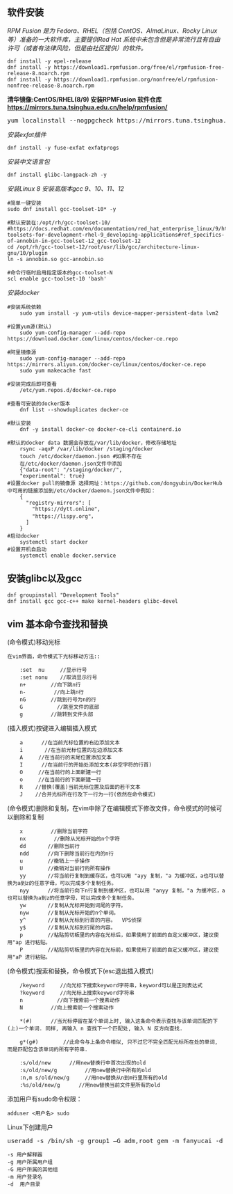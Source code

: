 ## 软件安装

*RPM Fusion 是为 Fedora、RHEL（包括 CentOS、AlmaLinux、Rocky Linux 等）准备的一大软件库，主要提供Red Hat 系统中未包含但是非常流行且有自由许可（或者有法律风险，但是由社区提供）的软件。*

    dnf install -y epel-release
    dnf install -y https://download1.rpmfusion.org/free/el/rpmfusion-free-release-8.noarch.rpm
    dnf install -y https://download1.rpmfusion.org/nonfree/el/rpmfusion-nonfree-release-8.noarch.rpm

**清华镜像:CentOS/RHEL(8/9) 安装RPMFusion 软件仓库 https://mirrors.tuna.tsinghua.edu.cn/help/rpmfusion/**

<pre>yum localinstall --nogpgcheck https://mirrors.tuna.tsinghua.edu.cn/rpmfusion/free/el/rpmfusion-free-release-8.noarch.rpm https://mirrors.tuna.tsinghua.edu.cn/rpmfusion/nonfree/el/rpmfusion-nonfree-release-8.noarch.rpm</pre>  

*安装exfat插件*

    dnf install -y fuse-exfat exfatprogs

*安装中文语言包*
    
    dnf install glibc-langpack-zh -y

*安装Linux 8 安装高版本gcc 9、10、11、12*

    #简单一键安装
    sudo dnf install gcc-toolset-10* -y
    
    #默认安装在:/opt/rh/gcc-toolset-10/
    #https://docs.redhat.com/en/documentation/red_hat_enterprise_linux/9/html/developing_c_and_cpp_applications_in_rhel_9/assembly_additional-toolsets-for-development-rhel-9_developing-applications#ref_specifics-of-annobin-in-gcc-toolset-12_gcc-toolset-12
    cd /opt/rh/gcc-toolset-12/root/usr/lib/gcc/architecture-linux-gnu/10/plugin
    ln -s annobin.so gcc-annobin.so
    
    #命令行临时启用指定版本的gcc-toolset-N
    scl enable gcc-toolset-10 'bash'

*安装docker*
    
    #安装系统依赖
        sudo yum install -y yum-utils device-mapper-persistent-data lvm2

    #设置yum源(默认)
        sudo yum-config-manager --add-repo https://download.docker.com/linux/centos/docker-ce.repo

    #阿里镜像源
        sudo yum-config-manager --add-repo https://mirrors.aliyun.com/docker-ce/linux/centos/docker-ce.repo
        sudo yum makecache fast

    #安装完成后即可查看
        /etc/yum.repos.d/docker-ce.repo

    #查看可安装的docker版本
        dnf list --showduplicates docker-ce

    #默认安装
        dnf -y install docker-ce docker-ce-cli containerd.io

    #默认的docker data 数据会存放在/var/lib/docker，修改存储地址
        rsync -aqxP /var/lib/docker /staging/docker
        touch /etc/docker/daemon.json #如果不存在
        在/etc/docker/daemon.json文件中添加
        {"data-root": "/staging/docker/",
        "experimental": true}
    #设置docker pull的镜像源 选择网址：https://github.com/dongyubin/DockerHub中可用的链接添加到/etc/docker/daemon.json文件中例如：
        {
          "registry-mirrors": [
            "https://dytt.online",
            "https://lispy.org"，
          ]
        }
    #启动docker
        systemctl start docker
    #设置开机自启动
        systemctl enable docker.service

## 安装glibc以及gcc

    dnf groupinstall "Development Tools"
    dnf install gcc gcc-c++ make kernel-headers glibc-devel

## vim 基本命令查找和替换
(命令模式)移动光标
```{.cs}
在vim界面，命令模式下光标移动方法::

    :set  nu     //显示行号
    :set nonu    //取消显示行号
    n+        //向下跳n行
    n-         //向上跳n行
    nG        //跳到行号为n的行
    G           //跳至文件的底部
    g         //跳转到文件头部
```

(插入模式)按键进入编辑插入模式
```{.cs}
    a      //在当前光标位置的右边添加文本
    i       //在当前光标位置的左边添加文本
    A     //在当前行的末尾位置添加文本
    I      //在当前行的开始处添加文本(非空字符的行首)
    O     //在当前行的上面新建一行
    o     //在当前行的下面新建一行
    R    //替换(覆盖)当前光标位置及后面的若干文本
    J    //合并光标所在行及下一行为一行(依然在命令模式)
```
(命令模式)删除和复制，在vim中除了在编辑模式下修改文件，命令模式的时候可以删除和复制
```{.cs}
    x         //删除当前字符
    nx         //删除从光标开始的n个字符
    dd       //删除当前行
    ndd      //向下删除当前行在内的n行
    u        //撤销上一步操作
    U        //撤销对当前行的所有操作
    yy       //将当前行复制到缓存区，也可以用 "ayy 复制，"a 为缓冲区，a也可以替换为a到z的任意字母，可以完成多个复制任务。
    nyy      //将当前行向下n行复制到缓冲区，也可以用 "anyy 复制，"a 为缓冲区，a也可以替换为a到z的任意字母，可以完成多个复制任务。
    yw       //复制从光标开始到词尾的字符。
    nyw      //复制从光标开始的n个单词。
    y^       //复制从光标到行首的内容。  VPS侦探
    y$       //复制从光标到行尾的内容。
    p        //粘贴剪切板里的内容在光标后，如果使用了前面的自定义缓冲区，建议使用"ap 进行粘贴。
    P        //粘贴剪切板里的内容在光标前，如果使用了前面的自定义缓冲区，建议使用"aP 进行粘贴。
```
(命令模式)搜索和替换，命令模式下(esc退出插入模式)
```{.cs}
    /keyword     //向光标下搜索keyword字符串，keyword可以是正则表达式
    ?keyword     //向光标上搜索keyword字符串
    n           //向下搜索前一个搜素动作
    N         //向上搜索前一个搜索动作

    *(#)      //当光标停留在某个单词上时, 输入这条命令表示查找与该单词匹配的下(上)一个单词. 同样, 再输入 n 查找下一个匹配处, 输入 N 反方向查找.

    g*(g#)        //此命令与上条命令相似, 只不过它不完全匹配光标所在处的单词, 而是匹配包含该单词的所有字符串.

    :s/old/new      //用new替换行中首次出现的old
    :s/old/new/g         //用new替换行中所有的old
    :n,m s/old/new/g     //用new替换从n到m行里所有的old
    :%s/old/new/g      //用new替换当前文件里所有的old
```

添加用户有sudo命令权限：

    adduser <用户名> sudo

Linux下创建用户

<pre>useradd -s /bin/sh -g group1 –G adm,root gem -m fanyucai -d /home/fanyucai</pre>

    -s 用户解释器
    -g 用户所属用户组
    -G 用户所属的其他组
    -m 用户登录名
    -d  用户目录